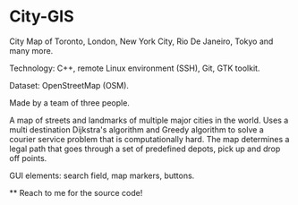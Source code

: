 # City-GIS

City Map of Toronto, London, New York City, Rio De Janeiro, Tokyo and many more.

Technology: C++, remote Linux environment (SSH), Git, GTK toolkit.

Dataset: OpenStreetMap (OSM).

Made by a team of three people.

A map of streets and landmarks of multiple major cities in the world. Uses a multi destination Dijkstra's algorithm and Greedy algorithm to solve a courier service problem that is computationally hard. The map determines a legal path that goes through a set of predefined depots, pick up and drop off points.	

GUI elements: search field, map markers, buttons. 					

** Reach to me for the source code!
